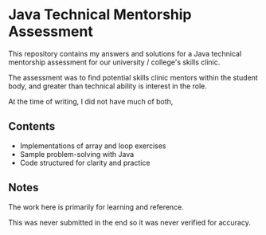 # Java Technical Mentorship Assessment

This repository contains my answers and solutions for a Java technical mentorship assessment for our university / college's skills clinic.  

The assessment was to find potential skills clinic mentors within the student body, and greater than technical ability is interest in the role.

At the time of writing, I did not have much of both,

## Contents
- Implementations of array and loop exercises  
- Sample problem-solving with Java  
- Code structured for clarity and practice  

## Notes
The work here is primarily for learning and reference.

This was never submitted in the end so it was never verified for accuracy.
